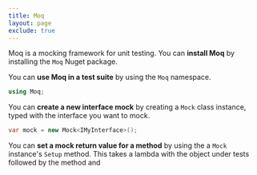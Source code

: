 ```yaml
---
title: Moq
layout: page
exclude: true
---
```


Moq is a mocking framework for unit testing. You can **install Moq** by installing the `Moq` Nuget package.

You can **use Moq in a test suite** by using the `Moq` namespace.
```csharp
using Moq;
```

You can **create a new interface mock** by creating a `Mock` class instance, typed with the interface you want to mock.
```csharp
var mock = new Mock<IMyInterface>();
```

You can **set a mock return value for a method** by using the a `Mock` instance's `Setup` method. This takes a lambda with the object under tests followed by the method and 


<!--stackedit_data:
eyJoaXN0b3J5IjpbMTM4MTE3MTAyNiwtMjAyNTI2NzQ2MV19
-->
